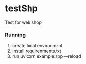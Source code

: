 # testShp
Test for web shop

### Running
1) create local environment
2) install requirenments.txt
3) run uvicorn example:app --reload 